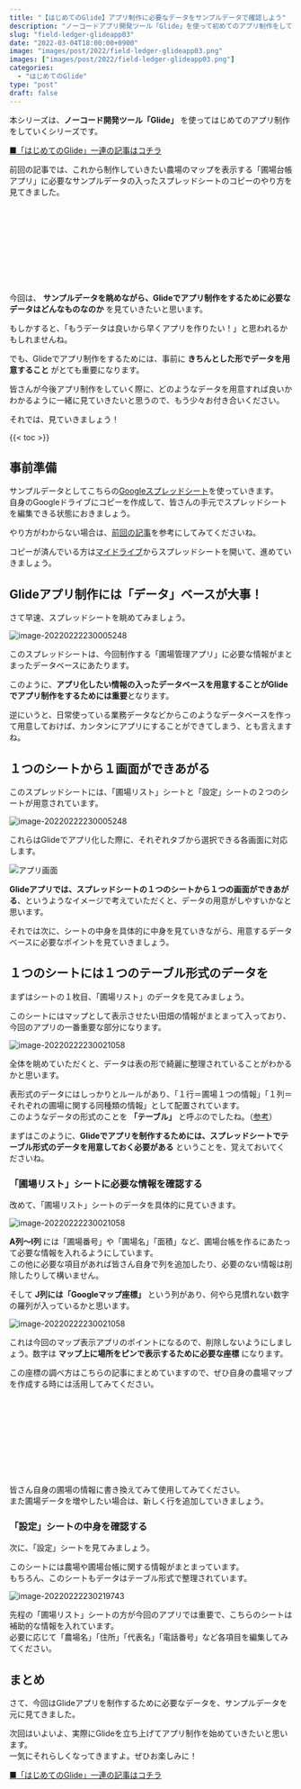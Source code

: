 ```yaml
---
title: "【はじめてのGlide】アプリ制作に必要なデータをサンプルデータで確認しよう"
description: "ノーコードアプリ開発ツール「Glide」を使って初めてのアプリ制作をしていきます。今回はGlideでアプリ制作をするために必要なデータがどんなものなのか、サンプルデータを眺めて確認してみます。"
slug: "field-ledger-glideapp03"
date: "2022-03-04T18:00:00+0900"
image: "images/post/2022/field-ledger-glideapp03.png"
images: ["images/post/2022/field-ledger-glideapp03.png"]
categories: 
  - "はじめてのGlide"
type: "post"
draft: false
---
```


本シリーズは、**ノーコード開発ツール「Glide」** を使ってはじめてのアプリ制作をしていくシリーズです。

[■「はじめてのGlide」一連の記事はコチラ](https://nouka-it.com/categories/%E3%81%AF%E3%81%98%E3%82%81%E3%81%A6%E3%81%AEglide/)

前回の記事では、これから制作していきたい農場のマップを表示する「圃場台帳アプリ」に必要なサンプルデータの入ったスプレッドシートのコピーのやり方を見てきました。

<div class="iframely-embed"><div class="iframely-responsive" style="height: 140px; padding-bottom: 0;"><a href="https://nouka-it.com/blog/2022/field-ledger-glideapp02/" data-iframely-url="//cdn.iframe.ly/api/iframe?card=small&url=https%3A%2F%2Fnouka-it.com%2Fblog%2F2022%2Ffield-ledger-glideapp02%2F&key=d9cf522df2f6cbab308f945a2b3c5555"></a></div></div><script async src="//cdn.iframe.ly/embed.js" charset="utf-8"></script>

今回は、 **サンプルデータを眺めながら、Glideでアプリ制作をするために必要なデータはどんなものなのか** を見ていきたいと思います。

もしかすると、「もうデータは良いから早くアプリを作りたい！」と思われるかもしれませんね。

でも、Glideでアプリ制作をするためには、事前に **きちんとした形でデータを用意すること** がとても重要になります。  

皆さんが今後アプリ制作をしていく際に、どのようなデータを用意すれば良いかわかるように一緒に見ていきたいと思うので、もう少々お付き合いください。  

それでは、見ていきましょう！

{{< toc >}}

## 事前準備

サンプルデータとしてこちらの[Googleスプレッドシート](https://docs.google.com/spreadsheets/d/1C9FJe1HflN4jUFQ-Zo69KphSSxlzpmzQyZwayMEeUc8/edit?usp=sharing)を使っていきます。  
自身のGoogleドライブにコピーを作成して、皆さんの手元でスプレッドシートを編集できる状態におきましょう。

やり方がわからない場合は、[前回の記事](https://nouka-it.com/blog/2022/field-ledger-glideapp02/)を参考にしてみてくださいね。  

コピーが済んでいる方は[マイドライブ](https://drive.google.com/drive/u/0/my-drive)からスプレッドシートを開いて、進めていきましょう。

## Glideアプリ制作には「データ」ベースが大事！

さて早速、スプレッドシートを眺めてみましょう。  

![image-20220222230005248](./01.png)

このスプレッドシートは、今回制作する「圃場管理アプリ」に必要な情報がまとまったデータベースにあたります。  

このように、**アプリ化したい情報の入ったデータベースを用意することがGlideでアプリ制作をするためには重要**となります。  

逆にいうと、日常使っている業務データなどからこのようなデータベースを作って用意しておけば、カンタンにアプリにすることができてしまう、とも言えますね。

## １つのシートから１画面ができあがる

このスプレッドシートには、「圃場リスト」シートと「設定」シートの２つのシートが用意されています。  

![image-20220222230005248](./02_1.png)

これらはGlideでアプリ化した際に、それぞれタブから選択できる各画面に対応します。

![アプリ画面](./02_2.png)

**Glideアプリでは、スプレッドシートの１つのシートから１つの画面ができあがる**、というようなイメージで考えていただくと、データの用意がしやすいかなと思います。

それでは次に、シートの中身を具体的に中身を見ていきながら、用意するデータベースに必要なポイントを見ていきましょう。

## １つのシートには１つのテーブル形式のデータを

まずはシートの１枚目、「圃場リスト」のデータを見てみましょう。  

このシートにはマップとして表示させたい田畑の情報がまとまって入っており、今回のアプリの一番重要な部分になります。 

![image-20220222230021058](./03.png) 

全体を眺めていただくと、データは表の形で綺麗に整理されていることがわかるかと思います。  

表形式のデータにはしっかりとルールがあり、「１行＝圃場１つの情報」「１列＝それぞれの圃場に関する同種類の情報」として配置されています。  
このようなデータの形式のことを **「テーブル」** と呼ぶのでしたね。（[参考](https://nouka-it.com/blog/2022/spreadsheet-intro03/)）

まずはこのように、**Glideでアプリを制作するためには、スプレッドシートでテーブル形式のデータを用意しておく必要がある** ということを、覚えておいてくださいね。

### 「圃場リスト」シートに必要な情報を確認する

改めて、「圃場リスト」シートのデータを具体的に見ていきます。

![image-20220222230021058](./03.png)

**A列〜I列** には「圃場番号」や「圃場名」「面積」など、圃場台帳を作るにあたって必要な情報を入れるようにしています。  
この他に必要な項目があれば皆さん自身で列を追加したり、必要のない情報は削除したりして構いません。

そして **J列には「Googleマップ座標」** という列があり、何やら見慣れない数字の羅列が入っているかと思います。

![image-20220222230021058](./04.png)

これは今回のマップ表示アプリのポイントになるので、削除しないようにしましょう。数字は **マップ上に場所をピンで表示するために必要な座標** になります。  

この座標の調べ方はこちらの記事にまとめていますので、ぜひ自身の農場マップを作成する時には活用してみてください。

<div class="iframely-embed"><div class="iframely-responsive" style="height: 140px; padding-bottom: 0;"><a href="https://nouka-it.com/blog/2022/googlemap-coordinate/" data-iframely-url="//cdn.iframe.ly/api/iframe?card=small&url=https%3A%2F%2Fnouka-it.com%2Fblog%2F2022%2Fgooglemap-coordinate%2F&key=d9cf522df2f6cbab308f945a2b3c5555"></a></div></div><script async src="//cdn.iframe.ly/embed.js" charset="utf-8"></script>

皆さん自身の圃場の情報に書き換えてみて使用してみてください。  
また圃場データを増やしたい場合は、新しく行を追加していきましょう。

### 「設定」シートの中身を確認する

次に、「設定」シートを見てみましょう。  

このシートには農場や圃場台帳に関する情報がまとまっています。  
もちろん、このシートもデータはテーブル形式で整理されています。  

![image-20220222230219743](./06.png)

先程の「圃場リスト」シートの方が今回のアプリでは重要で、こちらのシートは補助的な情報を入れています。  
必要に応じて「農場名」「住所」「代表名」「電話番号」など各項目を編集してみてください。

## まとめ

さて、今回はGlideアプリを制作するために必要なデータを、サンプルデータを元に見てきました。

次回はいよいよ、実際にGlideを立ち上げてアプリ制作を始めていきたいと思います。  
一気にそれらしくなってきますよ。ぜひお楽しみに！

[■「はじめてのGlide」一連の記事はコチラ](https://nouka-it.com/categories/%E3%81%AF%E3%81%98%E3%82%81%E3%81%A6%E3%81%AEglide/)